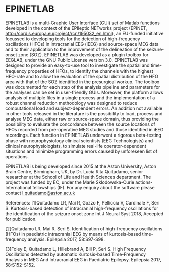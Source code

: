# EPINETLAB

EPINETLAB is a multi-Graphic User Interface (GUI) set of Matlab functions developed in the context of the EPIleptic NETworks project (EPINET,
  http://cordis.europa.eu/project/rcn/195032_en.html), an EU-funded initiative focussed to developing tools for the detection of high-frequency oscillations (HFOs) in intracranial EEG (iEEG) and source-space MEG data and
  to their application to the improvement of the delineation of the seizure-onset zone (SOZ). EPINETLAB was developed as a plugin toolbox for
  EEGLAB, under the GNU Public License version 3.0. EPINETLAB was designed to provide an easy-to-use tool to investigate the spatial and
  time-frequency properties of HFOs, to identify the channels with the highest HFO-rate and to allow the evaluation of the spatial distribution
  of the HFO area with that of the SOZ identified in the presurgical workup. The toolbox was documented for each step of the analysis pipeline
  and parameters for the analyses can be set in user-friendly GUIs. 
  Moreover, the platform allows analysis of multiple files in a single process and the implementation of a robust channel reduction methodology
  was designed to reduce computational load and subject-dependent errors. An addition not available in other tools released in the literature is
  the possibility to load, process and analyse MEG data, either raw or source-space domain, thus providing the possibility to evaluate the
  concordance between the source locations of HFOs recorded from pre-operative MEG studies and those identified in iEEG recordings. Each
  function in EPINETLAB underwent a rigorous beta-testing phase with neurophysiology clinical scientists (EEG Technologists) and clinical
  neurophysiologists, to simulate real-life operator-dependent situations and minimize programming errors caused by unforeseen list of operations.
 
  EPINETLAB is being developed since 2015 at the Aston University, Aston Brain Centre, Birmingham, UK, by Dr. Lucia Rita Quitadamo, senior
  researcher at the School of Life and Health Sciences department. The project was funded by EC, under the Marie Sklodowska-Curie
  actions-International fellowships (IF). For any enquiry about the software please contact l.quitadamo@aston.ac.uk
 
  References: [1]Quitadamo LR, Mai R, Gozzo F, Pelliccia V, Cardinale F, Seri S. Kurtosis-based detection of intracranial high-frequency
  oscillations for the identification of the seizure onset zone Int J Neural Syst 2018, Accepted for publication.
 
  [2]Quitadamo LR, Mai R, Seri S. Identification of high-frequency oscillations (HFOs) in paediatric intracranial EEG by means of
  kurtosis-based time-frequency analysis. Epilepsia 2017, 58:S97-S98.
 
  [3]Foley E, Quitadamo L, Hillebrand A, Bill P, Seri S. High Frequency Oscillations detected by automatic Kurtosis-based Time-Frequency Analysis
  in MEG And Intracranial EEG in Paediatric Epilepsy. Epilepsia 2017, 58:S152-S152.
